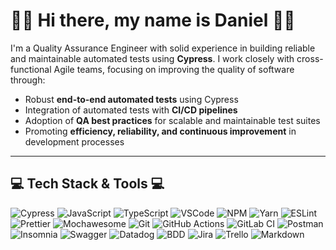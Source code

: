 # 🧑‍💻 Hi there, my name is Daniel 🧑‍💻

I'm a Quality Assurance Engineer with solid experience in building reliable and maintainable automated tests using **Cypress**. I work closely with cross-functional Agile teams, focusing on improving the quality of software through:

- Robust **end-to-end automated tests** using Cypress
- Integration of automated tests with **CI/CD pipelines**
- Adoption of **QA best practices** for scalable and maintainable test suites
- Promoting **efficiency, reliability, and continuous improvement** in development processes

---

## 💻​ Tech Stack & Tools 💻​

<div align="left">
  <img src="https://img.shields.io/badge/Cypress-17202C?logo=cypress&logoColor=white&style=for-the-badge" alt="Cypress"/>
  <img src="https://img.shields.io/badge/JavaScript-F7DF1E?logo=javascript&logoColor=000&style=for-the-badge" alt="JavaScript"/>
  <img src="https://img.shields.io/badge/TypeScript-3178C6?logo=typescript&logoColor=fff&style=for-the-badge" alt="TypeScript"/>
  <img src="https://img.shields.io/badge/VSCode-007ACC?logo=visualstudiocode&logoColor=white&style=for-the-badge" alt="VSCode"/>
  <img src="https://img.shields.io/badge/NPM-CB3837?logo=npm&logoColor=white&style=for-the-badge" alt="NPM"/>
  <img src="https://img.shields.io/badge/Yarn-2C8EBB?logo=yarn&logoColor=white&style=for-the-badge" alt="Yarn"/>
  <img src="https://img.shields.io/badge/ESLint-4B32C3?logo=eslint&logoColor=white&style=for-the-badge" alt="ESLint"/>
  <img src="https://img.shields.io/badge/Prettier-F7B93E?logo=prettier&logoColor=000&style=for-the-badge" alt="Prettier"/>
  <img src="https://img.shields.io/badge/Mochawesome-1D1D1D?style=for-the-badge&logo=report&logoColor=white" alt="Mochawesome"/>
  <img src="https://img.shields.io/badge/Git-F05032?logo=git&logoColor=white&style=for-the-badge" alt="Git"/>
  <img src="https://img.shields.io/badge/GitHub%20Actions-2088FF?logo=github-actions&logoColor=white&style=for-the-badge" alt="GitHub Actions"/>
  <img src="https://img.shields.io/badge/GitLab%20CI-FC6D26?logo=gitlab&logoColor=white&style=for-the-badge" alt="GitLab CI"/>
  <img src="https://img.shields.io/badge/Postman-FF6C37?logo=postman&logoColor=white&style=for-the-badge" alt="Postman"/>
  <img src="https://img.shields.io/badge/Insomnia-4000BF?logo=insomnia&logoColor=white&style=for-the-badge" alt="Insomnia"/>
  <img src="https://img.shields.io/badge/Swagger-85EA2D?logo=swagger&logoColor=black&style=for-the-badge" alt="Swagger"/>
  <img src="https://img.shields.io/badge/Datadog-632CA6?logo=datadog&logoColor=white&style=for-the-badge" alt="Datadog"/>
  <img src="https://img.shields.io/badge/BDD-000000?style=for-the-badge&logo=cucumber&logoColor=white" alt="BDD"/>
  <img src="https://img.shields.io/badge/Jira-0052CC?logo=jira&logoColor=white&style=for-the-badge" alt="Jira"/>
  <img src="https://img.shields.io/badge/Trello-0052CC?logo=trello&logoColor=white&style=for-the-badge" alt="Trello"/>
  <img src="https://img.shields.io/badge/Markdown-000000?logo=markdown&logoColor=white&style=for-the-badge" alt="Markdown"/>
</div>


